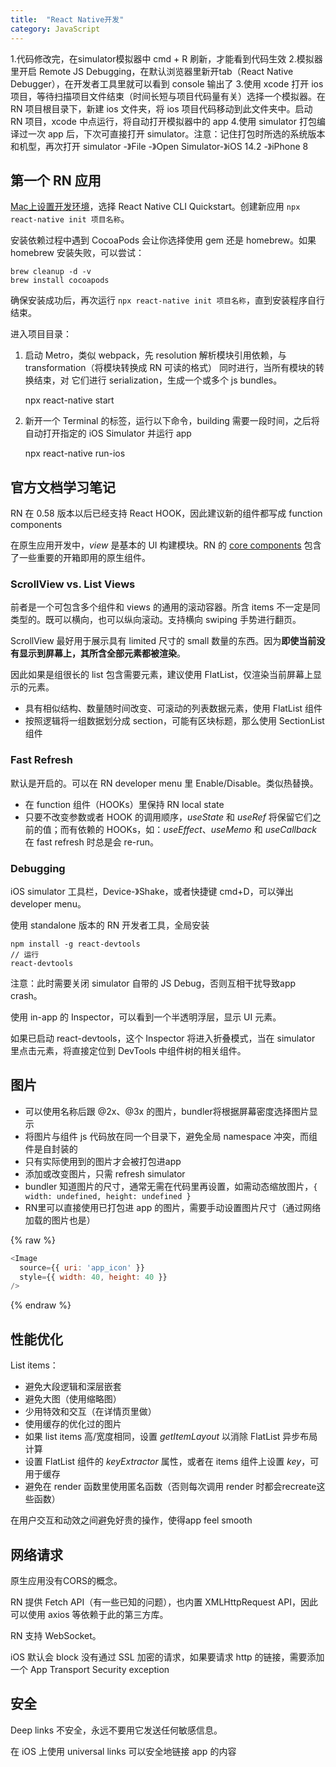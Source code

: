 ```yaml
---
title:  "React Native开发"
category: JavaScript
---
```


1.代码修改完，在simulator模拟器中 cmd + R 刷新，才能看到代码生效
2.模拟器里开启 Remote JS Debugging，在默认浏览器里新开tab（React Native Debugger），在开发者工具里就可以看到 console 输出了
3.使用 xcode 打开 ios 项目，等待扫描项目文件结束（时间长短与项目代码量有关）选择一个模拟器。在 RN 项目根目录下，新建 ios 文件夹，将 ios 项目代码移动到此文件夹中。启动 RN 项目，xcode 中点运行，将自动打开模拟器中的 app
4.使用 simulator 打包编译过一次 app 后，下次可直接打开 simulator。注意：记住打包时所选的系统版本和机型，再次打开 simulator -》File -》Open Simulator-》iOS 14.2 -》iPhone 8

<!--more-->

## 第一个 RN 应用

[Mac上设置开发环境](https://reactnative.dev/docs/environment-setup)，选择 React Native CLI Quickstart。创建新应用 `npx react-native init 项目名称`。

安装依赖过程中遇到 CocoaPods 会让你选择使用 gem 还是 homebrew。如果 homebrew 安装失败，可以尝试：

```shell
brew cleanup -d -v
brew install cocoapods
```
确保安装成功后，再次运行 `npx react-native init 项目名称`，直到安装程序自行结束。

进入项目目录：

1. 启动 Metro，类似 webpack，先 resolution 解析模块引用依赖，与 transformation（将模块转换成 RN 可读的格式） 同时进行，当所有模块的转换结束，对 它们进行 serialization，生成一个或多个 js bundles。

    npx react-native start

2. 新开一个 Terminal 的标签，运行以下命令，building 需要一段时间，之后将自动打开指定的 iOS Simulator 并运行 app

    npx react-native run-ios

## 官方文档学习笔记

RN 在 0.58 版本以后已经支持 React HOOK，因此建议新的组件都写成 function components

在原生应用开发中，_view_ 是基本的 UI 构建模块。RN 的 [core components](https://reactnative.dev/docs/components-and-apis) 包含了一些重要的开箱即用的原生组件。

### ScrollView vs. List Views

前者是一个可包含多个组件和 views 的通用的滚动容器。所含 items 不一定是同类型的。既可以横向，也可以纵向滚动。支持横向 swiping 手势进行翻页。

ScrollView 最好用于展示具有 limited 尺寸的 small 数量的东西。因为**即使当前没有显示到屏幕上，其所含全部元素都被渲染**。

因此如果是组很长的 list 包含需要元素，建议使用 FlatList，仅渲染当前屏幕上显示的元素。

- 具有相似结构、数量随时间改变、可滚动的列表数据元素，使用 FlatList 组件
- 按照逻辑将一组数据划分成 section，可能有区块标题，那么使用 SectionList 组件

### Fast Refresh

默认是开启的。可以在 RN developer menu 里 Enable/Disable。类似热替换。

- 在 function 组件（HOOKs）里保持 RN local state
- 只要不改变参数或者 HOOK 的调用顺序，_useState_ 和 _useRef_ 将保留它们之前的值；而有依赖的 HOOKs，如：_useEffect_、_useMemo_ 和 _useCallback_ 在 fast refresh 时总是会 re-run。

### Debugging

iOS simulator 工具栏，Device-》Shake，或者快捷键 cmd+D，可以弹出 developer menu。

使用 standalone 版本的 RN 开发者工具，全局安装

```shell
npm install -g react-devtools
// 运行
react-devtools
```

注意：此时需要关闭 simulator 自带的 JS Debug，否则互相干扰导致app crash。

使用 in-app 的 Inspector，可以看到一个半透明浮层，显示 UI 元素。

如果已启动 react-devtools，这个 Inspector 将进入折叠模式，当在 simulator 里点击元素，将直接定位到 DevTools 中组件树的相关组件。

## 图片

+ 可以使用名称后跟 @2x、@3x 的图片，bundler将根据屏幕密度选择图片显示
+ 将图片与组件 js 代码放在同一个目录下，避免全局 namespace 冲突，而组件是自封装的
+ 只有实际使用到的图片才会被打包进app
+ 添加或改变图片，只需 refresh simulator
+ bundler 知道图片的尺寸，通常无需在代码里再设置，如需动态缩放图片，`{ width: undefined, height: undefined }`
+ RN里可以直接使用已打包进 app 的图片，需要手动设置图片尺寸（通过网络加载的图片也是）

{% raw %}
```js
<Image
  source={{ uri: 'app_icon' }}
  style={{ width: 40, height: 40 }}
/>
```
{% endraw %}

## 性能优化

List items：

+ 避免大段逻辑和深层嵌套
+ 避免大图（使用缩略图）
+ 少用特效和交互（在详情页里做）
+ 使用缓存的优化过的图片
+ 如果 list items 高/宽度相同，设置 _getItemLayout_ 以消除 FlatList 异步布局计算
+ 设置 FlatList 组件的 _keyExtractor_ 属性，或者在 items 组件上设置 _key_，可用于缓存
+ 避免在 render 函数里使用匿名函数（否则每次调用 render 时都会recreate这些函数）

在用户交互和动效之间避免好贵的操作，使得app feel smooth

## 网络请求

原生应用没有CORS的概念。

RN 提供 Fetch API（有一些已知的问题），也内置 XMLHttpRequest API，因此可以使用 axios 等依赖于此的第三方库。

RN 支持 WebSocket。

iOS 默认会 block 没有通过 SSL 加密的请求，如果要请求 http 的链接，需要添加一个 App Transport Security exception

## 安全

Deep links 不安全，永远不要用它发送任何敏感信息。

在 iOS 上使用 universal links 可以安全地链接 app 的内容
